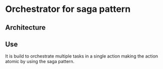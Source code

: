 # Orchestrator for saga pattern 

## Architecture

## Use 
It is build to orchestrate multiple tasks in a single action making the action atomic by using the saga pattern.

